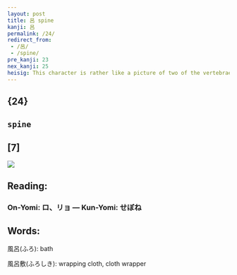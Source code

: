 ```yaml
---
layout: post
title: 呂 spine
kanji: 呂
permalink: /24/
redirect_from:
 - /呂/
 - /spine/
pre_kanji: 23
nex_kanji: 25
heisig: This character is rather like a picture of two of the vertebrae in the <b>spine</b> linked by a single stroke.
---
```


## {24}

## `spine`

## [7]

<div class="stroke"><img src="E59182.png" /></div>

## Reading:

### On-Yomi: ロ、リョ &mdash; Kun-Yomi: せぼね

## Words:

風呂(ふろ): bath

風呂敷(ふろしき): wrapping cloth, cloth wrapper
